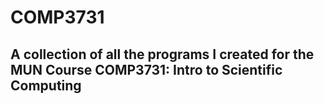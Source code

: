 # COMP3731
## A collection of all the programs I created for the MUN Course COMP3731: Intro to Scientific Computing
